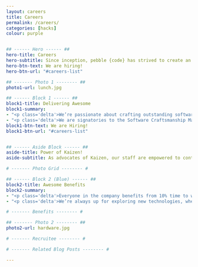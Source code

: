 ```yaml
---
layout: careers
title: Careers
permalink: /careers/
categories: [hacks]
colour: purple


## ------ Hero ------ ##
hero-title: Careers
hero-subtitle: Since inception, pebble {code} has strived to create an environment in which the best designers, developers and creative technologists can thrive. Running regular hack days, encouraging technology exploration, giving time for personal development and having a results only work culture has meant that we attract and retain the best talent.
hero-btn-text: We are hiring!
hero-btn-url: "#careers-list"

## ------- Photo 1 -------- ##
photo1-url: lunch.jpg

## ------ Block 1 ------ ##
block1-title: Delivering Awesome
block1-summary:
- "<p class='delta'>We’re passionate about crafting outstanding software. We put top notch people into small, dynamic teams, give them the best tools and encourage maximum collaboration in our stimulating and spacious work environment, and we find that’s how to make big things happen.</p>"
- "<p class='delta'>We are signatories to the Software Craftsmanship Manifesto and believe in contributing to, not just consuming <a href='https://github.com/pebblecode' target='_blank'>open source projects</a>. We are strong advocates for the Agile Development methodology and believe passionately in Human-Centred Design and Test Driven Development. Our staff are polyglots with expertise in Microsoft and Open Source technologies, choosing application stacks based on the technical challenges presented to us.</p>"
block1-btn-text: We are Hiring!
block1-btn-url: "#careers-list"


## ------ Aside Block ------ ##
aside-title: Power of Kaizen!
aside-subtitle: As advocates of Kaizen, our staff are empowered to continuously improve everything that we do, from client delivery to coffee selection!

# ------- Photo Grid -------- #

## ------ Block 2 (Blue) ------ ##
block2-title: Awesome Benefits
block2-summary:
- "<p class='delta'>Everyone in the company benefits from 10% time to work on what they are passionate about, have additional days off for volunteering, is encouraged to go to events and conferences and is empowered to help make pebble a great place to work.</p>"
- "<p class='delta'>We’re always up for exploring new technologies, whether it be software or hardware through regular internal hack days. We embrace a start up culture and are light on management layers, favouring team responsibility and autonomy.</p>"

# ------- Benefits -------- #

## ------- Photo 2 -------- ##
photo2-url: hardware.jpg

# ------- Recruitee -------- #

# ------- Related Blog Posts -------- #

---
```

